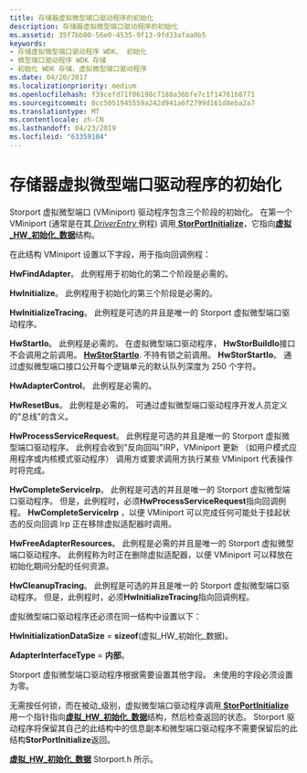 ```yaml
---
title: 存储器虚拟微型端口驱动程序的初始化
description: 存储器虚拟微型端口驱动程序的初始化
ms.assetid: 35f7bb00-56e0-4535-9f13-9fd33afaa0b5
keywords:
- 存储虚拟微型端口驱动程序 WDK、 初始化
- 微型端口驱动程序 WDK 存储
- 初始化 WDK 存储，虚拟微型端口驱动程序
ms.date: 04/20/2017
ms.localizationpriority: medium
ms.openlocfilehash: f39cefd71f06198c7188a36bfe7c1f14761b8771
ms.sourcegitcommit: 0cc5051945559a242d941a6f2799d161d8eba2a7
ms.translationtype: MT
ms.contentlocale: zh-CN
ms.lasthandoff: 04/23/2019
ms.locfileid: "63359104"
---
```

# <a name="initialization-of-storage-virtual-miniport-drivers"></a>存储器虚拟微型端口驱动程序的初始化


Storport 虚拟微型端口 (VMiniport) 驱动程序包含三个阶段的初始化。 在第一个 VMiniport (通常是在其[ *DriverEntry* ](https://msdn.microsoft.com/library/windows/hardware/ff544113)例程) 调用[ **StorPortInitialize**](https://msdn.microsoft.com/library/windows/hardware/ff567108)，它指向[**虚拟\_HW\_初始化\_数据**](https://msdn.microsoft.com/library/windows/hardware/ff568010)结构。

在此结构 VMiniport 设置以下字段，用于指向回调例程：

**HwFindAdapter**。 此例程用于初始化的第二个阶段是必需的。

**HwInitialize**。 此例程用于初始化的第三个阶段是必需的。

**HwInitializeTracing**。 此例程是可选的并且是唯一的 Storport 虚拟微型端口驱动程序。

**HwStartIo**。 此例程是必需的。 在虚拟微型端口驱动程序， **HwStorBuildIo**接口不会调用之前调用。 [**HwStorStartIo**](https://msdn.microsoft.com/library/windows/hardware/ff557423). 不持有锁之前调用。 **HwStorStartIo**。 通过虚拟微型端口接口公开每个逻辑单元的默认队列深度为 250 个字符。

**HwAdapterControl**。 此例程是必需的。

**HwResetBus**。 此例程是必需的。 可通过虚拟微型端口驱动程序开发人员定义的"总线"的含义。

**HwProcessServiceRequest**。 此例程是可选的并且是唯一的 Storport 虚拟微型端口驱动程序。 此例程会收到"反向回叫"IRP，VMiniport 更新 （如用户模式应用程序或内核模式驱动程序） 调用方或要求调用方执行某些 VMiniport 代表操作时将完成。

**HwCompleteServiceIrp**。 此例程是可选的并且是唯一的 Storport 虚拟微型端口驱动程序。 但是，此例程时，必须**HwProcessServiceRequest**指向回调例程。 **HwCompleteServiceIrp** ，以便 VMiniport 可以完成任何可能处于挂起状态的反向回调 Irp 正在移除虚拟适配器时调用。

**HwFreeAdapterResources**。 此例程是必需的并且是唯一的 Storport 虚拟微型端口驱动程序。 此例程称为时正在删除虚拟适配器，以便 VMiniport 可以释放在初始化期间分配的任何资源。

**HwCleanupTracing**。 此例程是可选的并且是唯一的 Storport 虚拟微型端口驱动程序。 但是，此例程时，必须**HwInitializeTracing**指向回调例程。

虚拟微型端口驱动程序还必须在同一结构中设置以下：

**HwInitializationDataSize** = **sizeof**(虚拟\_HW\_初始化\_数据)。

**AdapterInterfaceType** = **内部**。

Storport 虚拟微型端口驱动程序根据需要设置其他字段。 未使用的字段必须设置为零。

无需按任何锁，而在被动\_级别，虚拟微型端口驱动程序调用[ **StorPortInitialize** ](https://msdn.microsoft.com/library/windows/hardware/ff567108)用一个指针指向[**虚拟\_HW\_初始化\_数据**](https://msdn.microsoft.com/library/windows/hardware/ff568010)结构，然后检查返回的状态。 Storport 驱动程序将保留其自己的此结构中的信息副本和微型端口驱动程序不需要保留后的此结构**StorPortInitialize**返回。

[**虚拟\_HW\_初始化\_数据**](https://msdn.microsoft.com/library/windows/hardware/ff568010) Storport.h 所示。

 

 




